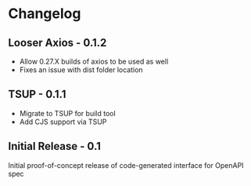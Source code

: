 # Changelog

## Looser Axios - 0.1.2

- Allow 0.27.X builds of axios to be used as well
- Fixes an issue with dist folder location

## TSUP - 0.1.1

- Migrate to TSUP for build tool
- Add CJS support via TSUP

## Initial Release - 0.1

Initial proof-of-concept release of code-generated interface for OpenAPI spec
